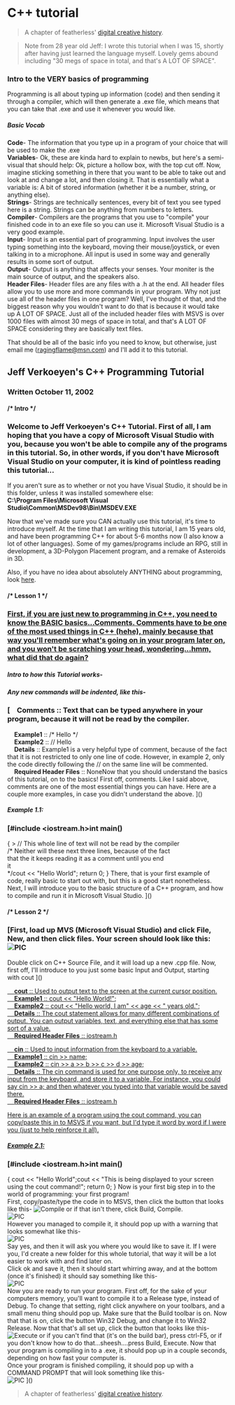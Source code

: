# C++ tutorial

> A chapter of featherless' [digital creative history](https://github.com/featherless/digital-creative-history).

> Note from 28 year old Jeff: I wrote this tutorial when I was 15, shortly after having just learned the language myself.
> Lovely gems abound including "30 megs of space in total, and that's A LOT OF SPACE".

### Intro to the VERY basics of programming

Programming is all about typing up information (code) and then sending it through a compiler, which will then generate a .exe file, which means that you can take that .exe and use it whenever you would like.  

##### Basic Vocab

**Code**- The information that you type up in a program of your choice that will be used to make the .exe  
**Variables**- Ok, these are kinda hard to explain to newbs, but here's a semi-visual that should help: Ok, picture a hollow box, with the top cut off. Now, imagine sticking something in there that you want to be able to take out and look at and change a lot, and then closing it. That is essentially what a variable is: A bit of stored information (whether it be a number, string, or anything else).  
**Strings**- Strings are technically sentences, every bit of text you see typed here is a string. Strings can be anything from numbers to letters.  
**Compiler**- Compilers are the programs that you use to "compile" your finished code in to an exe file so you can use it. Microsoft Visual Studio is a very good example.  
**Input**- Input is an essential part of programming. Input involves the user typing something into the keyboard, moving their mouse/joystick, or even talking in to a microphone. All input is used in some way and generally results in some sort of output.  
**Output**- Output is anything that affects your senses. Your moniter is the main source of output, and the speakers also.  
**Header Files**- Header files are any files with a .h at the end. All header files allow you to use more and more commands in your program. Why not just use all of the header files in one program? Well, I've thought of that, and the biggest reason why you wouldn't want to do that is because it would take up A LOT OF SPACE. Just all of the included header files with MSVS is over 1000 files with almost 30 megs of space in total, and that's A LOT OF SPACE considering they are basically text files.

That should be all of the basic info you need to know, but otherwise, just email me (ragingflame@msn.com) and I'll add it to this tutorial.

## Jeff Verkoeyen's C++ Programming Tutorial

### Written October 11, 2002

#### /* Intro */

### Welcome to Jeff Verkoeyen's C++ Tutorial. First of all, I am hoping that you have a copy of Microsoft Visual Studio with you, because you won't be able to compile any of the programs in this tutorial. So, in other words, if you don't have Microsoft Visual Studio on your computer, it is kind of pointless reading this tutorial...  
If you aren't sure as to whether or not you have Visual Studio, it should be in this folder, unless it was installed somewhere else:  
**C:\Program Files\Microsoft Visual Studio\Common\MSDev98\Bin\MSDEV.EXE**

Now that we've made sure you CAN actually use this tutorial, it's time to introduce myself. At the time that I am writing this tutorial, I am 15 years old, and have been programming C++ for about 5-6 months now (I also know a lot of other languages). Some of my games/programs include an RPG, still in development, a 3D-Polygon Placement program, and a remake of Asteroids in 3D.

Also, if you have no idea about absolutely ANYTHING about programming, look [here]().

#### /* Lesson 1 */

### [First, if you are just new to programming in C++, you need to know the BASIC basics...Comments. Comments have to be one of the most used things in C++ (hehe), mainly because that way you'll remember what's going on in your program later on, and you won't be scratching your head, wondering...hmm, what did that do again?]()

##### Intro to how this Tutorial works-

##### Any new commands will be indented, like this-

### [    **Comments** :: Text that can be typed anywhere in your program, because it will not be read by the compiler.  
    **Example1** :: /* Hello */  
    **Example2** :: // Hello  
    **Details** :: Example1 is a very helpful type of comment, because of the fact that it is not restricted to only one line of code. However, in example 2, only the code directly following the // on the same line will be commented.  
    **Required Header Files** :: NoneNow that you should understand the basics of this tutorial, on to the basics! First off, comments. Like I said above, comments are one of the most essential things you can have. Here are a couple more examples, in case you didn't understand the above. ]()

##### Example 1.1:

### [#include &lt;iostream.h&gt;int main()  
{ > // This whole line of text will not be read by the compiler  
/* Neither will these next three lines, because of the fact  
that the it keeps reading it as a comment until you end  
it  
*/cout &lt;&lt; "Hello World"; return 0;  } There, that is your first example of code, really basic to start out with, but this is a good start nonetheless. Next, I will introduce you to the basic structure of a C++ program, and how to compile and run it in Microsoft Visual Studio. ]()

#### /* Lesson 2 */

### [First, load up MVS (Microsoft Visual Studio) and click File, New, and then click files. Your screen should look like this:![PIC](file:///D:/projects/2003/brinksterbackup/ezroms/cpptut/001.gif)  
Double click on C++ Source File, and it will load up a new .cpp file. Now, first off, I'll introduce to you just some basic Input and Output, starting with cout ]()

[]()[    **cout** :: Used to output text to the screen at the current cursor position.  
    **Example1** :: cout &lt;&lt; "Hello World!";  
    **Example2** :: cout &lt;&lt; "Hello world, I am" &lt;&lt; age &lt;&lt; " years old.";  
    **Details** :: The cout statement allows for many different combinations of output. You can output variables, text, and everything else that has some sort of a value.  
    **Required Header Files** :: iostream.h]()

[]()[    **cin** :: Used to input information from the keyboard to a variable.  
    **Example1** :: cin &gt;&gt; name;  
    **Example2** :: cin &gt;&gt; a &gt;&gt; b &gt;&gt; c &gt;&gt; d &gt;&gt; age;  
    **Details** :: The cin command is used for one purpose only, to receive any input from the keyboard, and store it to a variable. For instance, you could say cin &gt;&gt; a; and then whatever you typed into that variable would be saved there.  
    **Required Header Files** :: iostream.h]()

[Here is an example of a program using the cout command, you can copy/paste this in to MSVS if you want, but I'd type it word by word if I were you (just to help reinforce it all).]()

##### [Example 2.1:]()

### [#include &lt;iostream.h&gt;int main()  
{ cout &lt;&lt; "Hello World";cout &lt;&lt; "This is being displayed to your screen using the cout command!"; return 0;  } Now is your first big step in to the world of programming: your first program!  
First, copy/paste/type the code in to MSVS, then click the button that looks like this- ![Compile](file:///D:/projects/2003/brinksterbackup/ezroms/cpptut/compile.gif) or if that isn't there, click Build, Compile.  
![PIC](file:///D:/projects/2003/brinksterbackup/ezroms/cpptut/002.gif)  
However you managed to compile it, it should pop up with a warning that looks somewhat like this-  
![PIC](file:///D:/projects/2003/brinksterbackup/ezroms/cpptut/003.gif)  
Say yes, and then it will ask you where you would like to save it. If I were you, I'd create a new folder for this whole tutorial, that way it will be a lot easier to work with and find later on.  
Click ok and save it, then it should start whirring away, and at the bottom (once it's finished) it should say something like this-  
![PIC](file:///D:/projects/2003/brinksterbackup/ezroms/cpptut/004.gif)  
Now you are ready to run your program. First off, for the sake of your computers memory, you'll want to compile it to a Release type, instead of Debug. To change that setting, right click anywhere on your toolbars, and a small menu thing should pop up. Make sure that the Build toolbar is on. Now that that is on, click the button Win32 Debug, and change it to Win32 Release. Now that that's all set up, click the button that looks like this- ![Execute](file:///D:/projects/2003/brinksterbackup/ezroms/cpptut/execute.gif) or if you can't find that (it's on the build bar), press ctrl-F5, or if you don't know how to do that...sheesh....press Build, Execute. Now that your program is compiling in to a .exe, it should pop up in a couple seconds, depending on how fast your computer is.  
Once your program is finished compiling, it should pop up with a COMMAND PROMPT that will look something like this-  
![PIC](file:///D:/projects/2003/brinksterbackup/ezroms/cpptut/005.gif) ]()

> A chapter of featherless' [digital creative history](https://github.com/featherless/digital-creative-history).

